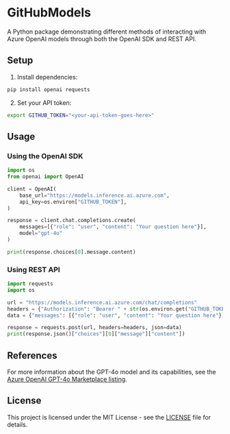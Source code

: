 # GitHubModels

A Python package demonstrating different methods of interacting with Azure OpenAI models through both the OpenAI SDK and REST API.

## Setup

1. Install dependencies:
```bash
pip install openai requests
```

2. Set your API token:
```bash
export GITHUB_TOKEN="<your-api-token-goes-here>"
```

## Usage

### Using the OpenAI SDK

```python
import os
from openai import OpenAI

client = OpenAI(
    base_url="https://models.inference.ai.azure.com",
    api_key=os.environ["GITHUB_TOKEN"],
)

response = client.chat.completions.create(
    messages=[{"role": "user", "content": "Your question here"}],
    model="gpt-4o"
)

print(response.choices[0].message.content)
```

### Using REST API

```python
import requests
import os

url = "https://models.inference.ai.azure.com/chat/completions"
headers = {"Authorization": "Bearer " + str(os.environ.get("GITHUB_TOKEN"))}
data = {"messages": [{"role": "user", "content": "Your question here"}], "model": "gpt-4o"}

response = requests.post(url, headers=headers, json=data)
print(response.json()["choices"][0]["message"]["content"])
```

## References

For more information about the GPT-4o model and its capabilities, see the [Azure OpenAI GPT-4o Marketplace listing](https://github.com/marketplace/models/azure-openai/gpt-4o).

## License

This project is licensed under the MIT License - see the [LICENSE](LICENSE) file for details.